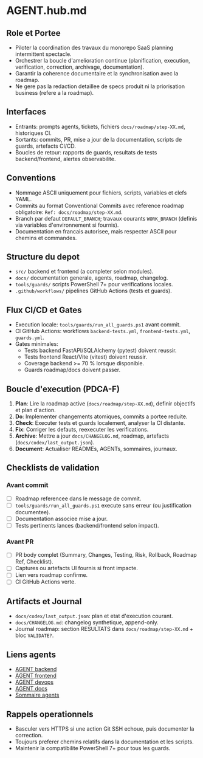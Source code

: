 # AGENT.hub.md

## Role et Portee
- Piloter la coordination des travaux du monorepo SaaS planning intermittent spectacle.
- Orchestrer la boucle d'amelioration continue (planification, execution, verification, correction, archivage, documentation).
- Garantir la coherence documentaire et la synchronisation avec la roadmap.
- Ne gere pas la redaction detaillee de specs produit ni la priorisation business (refere a la roadmap).

## Interfaces
- Entrants: prompts agents, tickets, fichiers `docs/roadmap/step-XX.md`, historiques CI.
- Sortants: commits, PR, mise a jour de la documentation, scripts de guards, artefacts CI/CD.
- Boucles de retour: rapports de guards, resultats de tests backend/frontend, alertes observabilite.

## Conventions
- Nommage ASCII uniquement pour fichiers, scripts, variables et clefs YAML.
- Commits au format Conventional Commits avec reference roadmap obligatoire: `Ref: docs/roadmap/step-XX.md`.
- Branch par defaut `DEFAULT_BRANCH`; travaux courants `WORK_BRANCH` (definis via variables d'environnement si fournis).
- Documentation en francais autorisee, mais respecter ASCII pour chemins et commandes.

## Structure du depot
- `src/` backend et frontend (a completer selon modules).
- `docs/` documentation generale, agents, roadmap, changelog.
- `tools/guards/` scripts PowerShell 7+ pour verifications locales.
- `.github/workflows/` pipelines GitHub Actions (tests et guards).

## Flux CI/CD et Gates
- Execution locale: `tools/guards/run_all_guards.ps1` avant commit.
- CI GitHub Actions: workflows `backend-tests.yml`, `frontend-tests.yml`, `guards.yml`.
- Gates minimales:
  - Tests backend FastAPI/SQLAlchemy (pytest) doivent reussir.
  - Tests frontend React/Vite (vitest) doivent reussir.
  - Coverage backend >= 70 % lorsque disponible.
  - Guards roadmap/docs doivent passer.

## Boucle d'execution (PDCA-F)
1. **Plan**: Lire la roadmap active (`docs/roadmap/step-XX.md`), definir objectifs et plan d'action.
2. **Do**: Implementer changements atomiques, commits a portee reduite.
3. **Check**: Executer tests et guards localement, analyser la CI distante.
4. **Fix**: Corriger les defauts, reexecuter les verifications.
5. **Archive**: Mettre a jour `docs/CHANGELOG.md`, roadmap, artefacts (`docs/codex/last_output.json`).
6. **Document**: Actualiser READMEs, AGENTs, sommaires, journaux.

## Checklists de validation
### Avant commit
- [ ] Roadmap referencee dans le message de commit.
- [ ] `tools/guards/run_all_guards.ps1` execute sans erreur (ou justification documentee).
- [ ] Documentation associee mise a jour.
- [ ] Tests pertinents lances (backend/frontend selon impact).

### Avant PR
- [ ] PR body complet (Summary, Changes, Testing, Risk, Rollback, Roadmap Ref, Checklist).
- [ ] Captures ou artefacts UI fournis si front impacte.
- [ ] Lien vers roadmap confirme.
- [ ] CI GitHub Actions verte.

## Artifacts et Journal
- `docs/codex/last_output.json`: plan et etat d'execution courant.
- `docs/CHANGELOG.md`: changelog synthetique, append-only.
- Journal roadmap: section RESULTATS dans `docs/roadmap/step-XX.md` + bloc `VALIDATE?`.

## Liens agents
- [AGENT backend](docs/agents/AGENT.backend.md)
- [AGENT frontend](docs/agents/AGENT.frontend.md)
- [AGENT devops](docs/agents/AGENT.devops.md)
- [AGENT docs](docs/agents/AGENT.docs.md)
- [Sommaire agents](docs/agents/AGENTS.readme.md)

## Rappels operationnels
- Basculer vers HTTPS si une action Git SSH echoue, puis documenter la correction.
- Toujours preferer chemins relatifs dans la documentation et les scripts.
- Maintenir la compatibilite PowerShell 7+ pour tous les guards.

